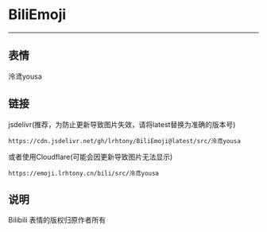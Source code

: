 # BiliEmoji
---
## 表情
泠鸢yousa
## 链接
jsdelivr(推荐，为防止更新导致图片失效，请将latest替换为准确的版本号)
```
https://cdn.jsdelivr.net/gh/lrhtony/BiliEmoji@latest/src/泠鸢yousa
```
或者使用Cloudflare(可能会因更新导致图片无法显示)
```
https://emoji.lrhtony.cn/bili/src/泠鸢yousa
```
## 说明
Bilibili 表情的版权归原作者所有
